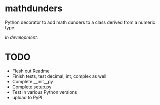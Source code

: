 # mathdunders
Python decorator to add math dunders to a class derived from a numeric type.

*In development.*
# TODO
- Flesh out Readme
- Finish tests, test decimal, int, complex as well
- Complete __init__py
- Complete setup.py
- Test in various Python versions
- upload to PyPI
